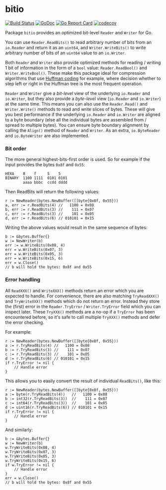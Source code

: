 # bitio

[![Build Status](https://travis-ci.org/icza/bitio.svg?branch=master)](https://travis-ci.org/icza/bitio)
[![GoDoc](https://godoc.org/github.com/icza/bitio?status.svg)](https://godoc.org/github.com/icza/bitio)
[![Go Report Card](https://goreportcard.com/badge/github.com/icza/bitio)](https://goreportcard.com/report/github.com/icza/bitio)
[![codecov](https://codecov.io/gh/icza/bitio/branch/master/graph/badge.svg)](https://codecov.io/gh/icza/bitio)

Package `bitio` provides an optimized bit-level `Reader` and `Writer` for Go.

You can use `Reader.ReadBits()` to read arbitrary number of bits from an `io.Reader` and return it as an `uint64`,
and `Writer.WriteBits()` to write arbitrary number of bits of an `uint64` value to an `io.Writer`.

Both `Reader` and `Writer` also provide optimized methods for reading / writing
1 bit of information in the form of a `bool` value: `Reader.ReadBool()` and `Writer.WriteBool()`.
These make this package ideal for compression algorithms that use [Huffman coding](https://en.wikipedia.org/wiki/Huffman_coding) for example,
where decision whether to step left or right in the Huffman tree is the most frequent operation.

`Reader` and `Writer` give a _bit-level_ view  of the underlying `io.Reader` and `io.Writer`, but they also
provide a _byte-level_ view (`io.Reader` and `io.Writer`) at the same time. This means you can also use
the `Reader.Read()` and `Writer.Write()` methods to read and write slices of bytes. These will give
you best performance if the underlying `io.Reader` and `io.Writer` are aligned to a byte boundary
(else all the individual bytes are assembled from / spread to multiple bytes). You can ensure
byte boundary alignment by calling the `Align()` method of `Reader` and `Writer`. As an extra,
`io.ByteReader` and `io.ByteWriter` are also implemented.

### Bit order

The more general highest-bits-first order is used. So for example if the input provides the bytes `0x8f` and `0x55`:

    HEXA    8    f     5    5
    BINARY  1100 1111  0101 0101
            aaaa bbbc  ccdd dddd

Then ReadBits will return the following values:

    r := NewReader(bytes.NewBuffer([]byte{0x8f, 0x55}))
    a, err := r.ReadBits(4) //   1100 = 0x08
    b, err := r.ReadBits(3) //    111 = 0x07
    c, err := r.ReadBits(3) //    101 = 0x05
    d, err := r.ReadBits(6) // 010101 = 0x15

Writing the above values would result in the same sequence of bytes:

    b := &bytes.Buffer{}
    w := NewWriter(b)
    err := w.WriteBits(0x08, 4)
    err = w.WriteBits(0x07, 3)
    err = w.WriteBits(0x05, 3)
    err = w.WriteBits(0x15, 6)
    err = w.Close()
    // b will hold the bytes: 0x8f and 0x55

### Error handling

All `ReadXXX()` and `WriteXXX()` methods return an error which you are expected to handle.
For convenience, there are also matching `TryReadXXX()` and `TryWriteXXX()` methods
which do not return an error. Instead they store the (first) error in the
`Reader.TryError` / `Writer.TryError` field which you can inspect later.
These `TryXXX()` methods are a no-op if a `TryError` has been encountered before,
so it's safe to call multiple `TryXXX()` methods and defer the error checking.

For example:

    r := NewReader(bytes.NewBuffer([]byte{0x8f, 0x55}))
    a := r.TryReadBits(4) //   1100 = 0x08
    b := r.TryReadBits(3) //    111 = 0x07
    c := r.TryReadBits(3) //    101 = 0x05
    d := r.TryReadBits(6) // 010101 = 0x15
    if r.TryError != nil {
        // Handle error
    }

This allows you to easily convert the result of individual `ReadBits()`, like this:

    r := NewReader(bytes.NewBuffer([]byte{0x8f, 0x55}))
    a := byte(r.TryReadBits(4))   //   1100 = 0x08
    b := int32(r.TryReadBits(3))  //    111 = 0x07
    c := int64(r.TryReadBits(3))  //    101 = 0x05
    d := uint16(r.TryReadBits(6)) // 010101 = 0x15
    if r.TryError != nil {
        // Handle error
    }

And similarly:

    b := &bytes.Buffer{}
    w := NewWriter(b)
    w.TryWriteBits(0x08, 4)
    w.TryWriteBits(0x07, 3)
    w.TryWriteBits(0x05, 3)
    w.TryWriteBits(0x15, 6)
    if w.TryError != nil {
        // Handle error
    }
    err = w.Close()
    // b will hold the bytes: 0x8f and 0x55

